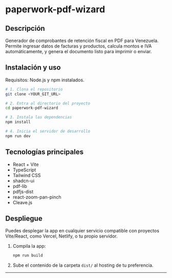 # paperwork-pdf-wizard

## Descripción

Generador de comprobantes de retención fiscal en PDF para Venezuela. Permite ingresar datos de facturas y productos, calcula montos e IVA automáticamente, y genera el documento listo para imprimir o enviar.

## Instalación y uso

Requisitos: Node.js y npm instalados.

```sh
# 1. Clona el repositorio
git clone <YOUR_GIT_URL>

# 2. Entra al directorio del proyecto
cd paperwork-pdf-wizard

# 3. Instala las dependencias
npm install

# 4. Inicia el servidor de desarrollo
npm run dev
```

## Tecnologías principales

- React + Vite
- TypeScript
- Tailwind CSS
- shadcn-ui
- pdf-lib
- pdfjs-dist
- react-zoom-pan-pinch
- Cleave.js

## Despliegue

Puedes desplegar la app en cualquier servicio compatible con proyectos Vite/React, como Vercel, Netlify, o tu propio servidor.

1. Compila la app:
   ```sh
   npm run build
   ```
2. Sube el contenido de la carpeta `dist/` al hosting de tu preferencia.

---


